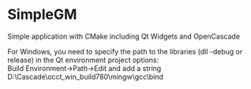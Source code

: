 # SimpleGM
Simple application with CMake including Qt Widgets and OpenCascade 


For Windows, you need to specify the path to the libraries (dll -debug or release) in the Qt environment project options:  
Build Environment->Path->Edit and add a string D:\Cascade\occt_win_build780\mingw\gcc\bind
